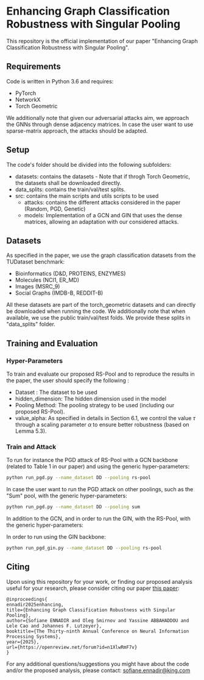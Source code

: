 # Enhancing Graph Classification Robustness with Singular Pooling

This repository is the official implementation of our paper "Enhancing Graph Classification Robustness with Singular Pooling".


## Requirements
Code is written in Python 3.6 and requires:
- PyTorch
- NetworkX
- Torch Geometric

We additionally note that given our adversarial attacks aim, we approach the GNNs through dense adjacency matrices. In case the user want to use sparse-matrix approach, the attacks should be adapted.


## Setup
The code's folder should be divided into the following subfolders:
- datasets: contains the datasets - Note that if throgh Torch Geometric, the datasets shall be downloaded directly.
- data_splits: contains the train/val/test splits.
- src: contains the main scripts and utils scripts to be used
  - attacks: contains the different attacks considered in the paper (Random, PGD, Genetic)
  - models: Implementation of a GCN and GIN that uses the dense matrices, allowing an adaptation with our considered attacks.

## Datasets
As specified in the paper, we use the graph classification datasets from the TUDataset benchmark:
- Bioinformatics (D&D, PROTEINS, ENZYMES)
- Molecules (NCI1, ER_MD)
- Images (MSRC_9)
- Social Graphs (IMDB-B, REDDIT-B)


All these datasets are part of the torch_geometric datasets and can directly be downloaded when running the code. We additionally note that when available, we use the public train/val/test folds. We provide these splits in "data_splits" folder.


## Training and Evaluation

### Hyper-Parameters

To train and evaluate our proposed RS-Pool and to reproduce the results in the paper, the user should specify the following :

- Dataset : The dataset to be used
- hidden_dimension: The hidden dimension used in the model
- Pooling Method: The pooling strategy to be used (including our proposed RS-Pool).
- value_alpha: As specified in details in Section 6.1, we control the value $\tau$ through a scaling parameter $\alpha$ to ensure better robustness (based on Lemma 5.3).


### Train and Attack

To run for instance the PGD attack of RS-Pool with a GCN backbone (related to Table 1 in our paper) and using the generic hyper-parameters:

```bash
python run_pgd.py --name_dataset DD --pooling rs-pool
```

In case the user want to run the PGD attack on other poolings, such as the "Sum" pool, with the generic hyper-parameters:

```bash
python run_pgd.py --name_dataset DD --pooling sum
```

In addition to the GCN, and in order to run the GIN, with the RS-Pool, with the generic hyper-parameters:

In order to run using the GIN backbone:
```bash
python run_pgd_gin.py --name_dataset DD --pooling rs-pool
```

## Citing

Upon using this repository for your work, or finding our proposed analysis useful for your research, please consider citing our paper [this paper](https://arxiv.org/abs/2412.03783):
```
@inproceedings{
ennadir2025enhancing,
title={Enhancing Graph Classification Robustness with Singular Pooling},
author={Sofiane ENNADIR and Oleg Smirnov and Yassine ABBAHADDOU and Lele Cao and Johannes F. Lutzeyer},
booktitle={The Thirty-ninth Annual Conference on Neural Information Processing Systems},
year={2025},
url={https://openreview.net/forum?id=n1XlwRmF7v}
}
```

For any additional questions/suggestions you might have about the code and/or the proposed analysis, please contact: sofiane.ennadir@king.com

